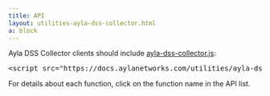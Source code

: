 ```yaml
---
title: API
layout: utilities-ayla-dss-collector.html
a: block
---
```


Ayla DSS Collector clients should include <a href="https://docs.aylanetworks.com/utilities/ayla-dss-collector/source/ayla-dss-collector.js">ayla-dss-collector.js</a>:

<pre>
&lt;script src="https://docs.aylanetworks.com/utilities/ayla-dss-collector/source/ayla-dss-collector.js"&gt;&lt;/script&gt;
</pre>

For details about each function, click on the function name in the API list.